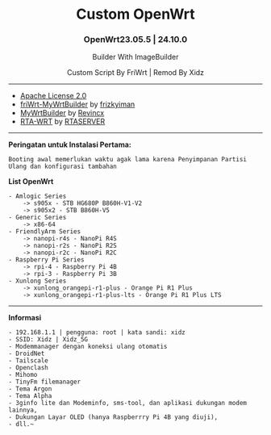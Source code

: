 <h1 align="center">
  <br>Custom OpenWrt<br>

</h1>

<h3 align="center">OpenWrt23.05.5 | 24.10.0</h3>

<p align="center">
Builder With ImageBuilder
</p>
<p align="center">
Custom Script By FriWrt | Remod By Xidz
</p>

---
* [Apache License 2.0](https://github.com/rtaserver/RTA-WRT/blob/main/LICENSE)
* [friWrt-MyWrtBuilder](https://github.com/frizkyiman/friWrt-MyWrtBuilder) by [frizkyiman](https://github.com/frizkyiman)
* [MyWrtBuilder](https://github.com/Revincx/MyWrtBuilder) by [Revincx](https://github.com/Revincx)
* [RTA-WRT](https://github.com/rtaserver/RTA-WRT) by [RTASERVER](https://github.com/rtaserver)

---

**Peringatan untuk Instalasi Pertama:**

```Booting awal memerlukan waktu agak lama karena Penyimpanan Partisi Ulang dan konfigurasi tambahan```

**List OpenWrt**
```
- Amlogic Series
    -> s905x - STB HG680P B860H-V1-V2
    -> s905x2 - STB B860H-V5
- Generic Series
    -> x86-64
- FriendlyArm Series
    -> nanopi-r4s - NanoPi R4S
    -> nanopi-r2s - NanoPi R2S
    -> nanopi-r2c - NanoPi R2C
- Raspberry Pi Series
    -> rpi-4 - Raspberry Pi 4B
    -> rpi-3 - Raspberry Pi 3B
- Xunlong Series
    -> xunlong_orangepi-r1-plus - Orange Pi R1 Plus
    -> xunlong_orangepi-r1-plus-lts - Orange Pi R1 Plus LTS
```
---

**Informasi**
```
- 192.168.1.1 | pengguna: root | kata sandi: xidz
- SSID: Xidz | Xidz_5G
- Modemmanager dengan koneksi ulang otomatis
- DroidNet
- Tailscale
- Openclash
- Mihomo
- TinyFm filemanager
- Tema Argon
- Tema Alpha
- 3ginfo lite dan Modeminfo, sms-tool, dan aplikasi dukungan modem lainnya,
- Dukungan Layar OLED (hanya Raspberrry Pi 4B yang diuji),
- dll.~
```
